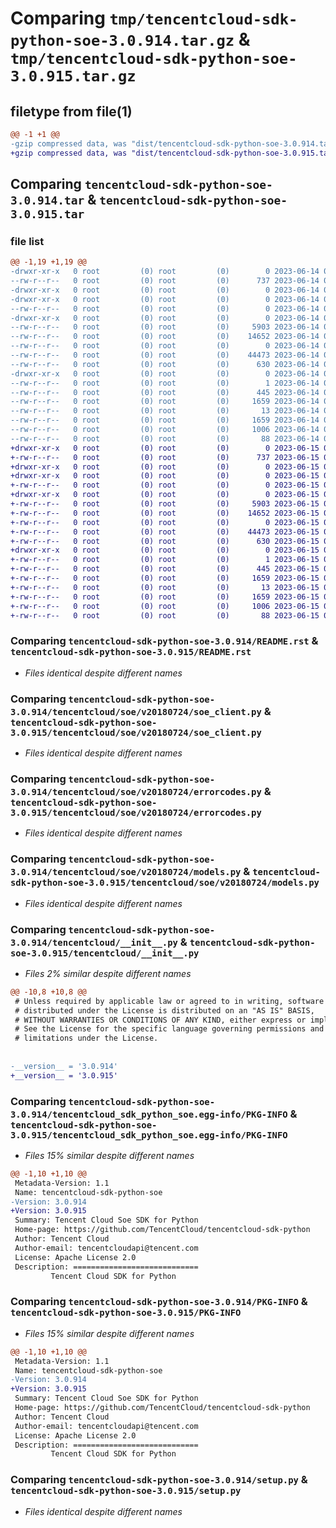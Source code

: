 # Comparing `tmp/tencentcloud-sdk-python-soe-3.0.914.tar.gz` & `tmp/tencentcloud-sdk-python-soe-3.0.915.tar.gz`

## filetype from file(1)

```diff
@@ -1 +1 @@
-gzip compressed data, was "dist/tencentcloud-sdk-python-soe-3.0.914.tar", last modified: Wed Jun 14 00:33:13 2023, max compression
+gzip compressed data, was "dist/tencentcloud-sdk-python-soe-3.0.915.tar", last modified: Thu Jun 15 00:32:23 2023, max compression
```

## Comparing `tencentcloud-sdk-python-soe-3.0.914.tar` & `tencentcloud-sdk-python-soe-3.0.915.tar`

### file list

```diff
@@ -1,19 +1,19 @@
-drwxr-xr-x   0 root         (0) root         (0)        0 2023-06-14 00:33:13.000000 tencentcloud-sdk-python-soe-3.0.914/
--rw-r--r--   0 root         (0) root         (0)      737 2023-06-14 00:33:13.000000 tencentcloud-sdk-python-soe-3.0.914/README.rst
-drwxr-xr-x   0 root         (0) root         (0)        0 2023-06-14 00:33:13.000000 tencentcloud-sdk-python-soe-3.0.914/tencentcloud/
-drwxr-xr-x   0 root         (0) root         (0)        0 2023-06-14 00:33:13.000000 tencentcloud-sdk-python-soe-3.0.914/tencentcloud/soe/
--rw-r--r--   0 root         (0) root         (0)        0 2023-06-14 00:33:13.000000 tencentcloud-sdk-python-soe-3.0.914/tencentcloud/soe/__init__.py
-drwxr-xr-x   0 root         (0) root         (0)        0 2023-06-14 00:33:13.000000 tencentcloud-sdk-python-soe-3.0.914/tencentcloud/soe/v20180724/
--rw-r--r--   0 root         (0) root         (0)     5903 2023-06-14 00:33:13.000000 tencentcloud-sdk-python-soe-3.0.914/tencentcloud/soe/v20180724/soe_client.py
--rw-r--r--   0 root         (0) root         (0)    14652 2023-06-14 00:33:13.000000 tencentcloud-sdk-python-soe-3.0.914/tencentcloud/soe/v20180724/errorcodes.py
--rw-r--r--   0 root         (0) root         (0)        0 2023-06-14 00:33:13.000000 tencentcloud-sdk-python-soe-3.0.914/tencentcloud/soe/v20180724/__init__.py
--rw-r--r--   0 root         (0) root         (0)    44473 2023-06-14 00:33:13.000000 tencentcloud-sdk-python-soe-3.0.914/tencentcloud/soe/v20180724/models.py
--rw-r--r--   0 root         (0) root         (0)      630 2023-06-14 00:33:13.000000 tencentcloud-sdk-python-soe-3.0.914/tencentcloud/__init__.py
-drwxr-xr-x   0 root         (0) root         (0)        0 2023-06-14 00:33:13.000000 tencentcloud-sdk-python-soe-3.0.914/tencentcloud_sdk_python_soe.egg-info/
--rw-r--r--   0 root         (0) root         (0)        1 2023-06-14 00:33:13.000000 tencentcloud-sdk-python-soe-3.0.914/tencentcloud_sdk_python_soe.egg-info/dependency_links.txt
--rw-r--r--   0 root         (0) root         (0)      445 2023-06-14 00:33:13.000000 tencentcloud-sdk-python-soe-3.0.914/tencentcloud_sdk_python_soe.egg-info/SOURCES.txt
--rw-r--r--   0 root         (0) root         (0)     1659 2023-06-14 00:33:13.000000 tencentcloud-sdk-python-soe-3.0.914/tencentcloud_sdk_python_soe.egg-info/PKG-INFO
--rw-r--r--   0 root         (0) root         (0)       13 2023-06-14 00:33:13.000000 tencentcloud-sdk-python-soe-3.0.914/tencentcloud_sdk_python_soe.egg-info/top_level.txt
--rw-r--r--   0 root         (0) root         (0)     1659 2023-06-14 00:33:13.000000 tencentcloud-sdk-python-soe-3.0.914/PKG-INFO
--rw-r--r--   0 root         (0) root         (0)     1006 2023-06-14 00:33:13.000000 tencentcloud-sdk-python-soe-3.0.914/setup.py
--rw-r--r--   0 root         (0) root         (0)       88 2023-06-14 00:33:13.000000 tencentcloud-sdk-python-soe-3.0.914/setup.cfg
+drwxr-xr-x   0 root         (0) root         (0)        0 2023-06-15 00:32:23.000000 tencentcloud-sdk-python-soe-3.0.915/
+-rw-r--r--   0 root         (0) root         (0)      737 2023-06-15 00:32:23.000000 tencentcloud-sdk-python-soe-3.0.915/README.rst
+drwxr-xr-x   0 root         (0) root         (0)        0 2023-06-15 00:32:23.000000 tencentcloud-sdk-python-soe-3.0.915/tencentcloud/
+drwxr-xr-x   0 root         (0) root         (0)        0 2023-06-15 00:32:23.000000 tencentcloud-sdk-python-soe-3.0.915/tencentcloud/soe/
+-rw-r--r--   0 root         (0) root         (0)        0 2023-06-15 00:32:23.000000 tencentcloud-sdk-python-soe-3.0.915/tencentcloud/soe/__init__.py
+drwxr-xr-x   0 root         (0) root         (0)        0 2023-06-15 00:32:23.000000 tencentcloud-sdk-python-soe-3.0.915/tencentcloud/soe/v20180724/
+-rw-r--r--   0 root         (0) root         (0)     5903 2023-06-15 00:32:23.000000 tencentcloud-sdk-python-soe-3.0.915/tencentcloud/soe/v20180724/soe_client.py
+-rw-r--r--   0 root         (0) root         (0)    14652 2023-06-15 00:32:23.000000 tencentcloud-sdk-python-soe-3.0.915/tencentcloud/soe/v20180724/errorcodes.py
+-rw-r--r--   0 root         (0) root         (0)        0 2023-06-15 00:32:23.000000 tencentcloud-sdk-python-soe-3.0.915/tencentcloud/soe/v20180724/__init__.py
+-rw-r--r--   0 root         (0) root         (0)    44473 2023-06-15 00:32:23.000000 tencentcloud-sdk-python-soe-3.0.915/tencentcloud/soe/v20180724/models.py
+-rw-r--r--   0 root         (0) root         (0)      630 2023-06-15 00:32:23.000000 tencentcloud-sdk-python-soe-3.0.915/tencentcloud/__init__.py
+drwxr-xr-x   0 root         (0) root         (0)        0 2023-06-15 00:32:23.000000 tencentcloud-sdk-python-soe-3.0.915/tencentcloud_sdk_python_soe.egg-info/
+-rw-r--r--   0 root         (0) root         (0)        1 2023-06-15 00:32:23.000000 tencentcloud-sdk-python-soe-3.0.915/tencentcloud_sdk_python_soe.egg-info/dependency_links.txt
+-rw-r--r--   0 root         (0) root         (0)      445 2023-06-15 00:32:23.000000 tencentcloud-sdk-python-soe-3.0.915/tencentcloud_sdk_python_soe.egg-info/SOURCES.txt
+-rw-r--r--   0 root         (0) root         (0)     1659 2023-06-15 00:32:23.000000 tencentcloud-sdk-python-soe-3.0.915/tencentcloud_sdk_python_soe.egg-info/PKG-INFO
+-rw-r--r--   0 root         (0) root         (0)       13 2023-06-15 00:32:23.000000 tencentcloud-sdk-python-soe-3.0.915/tencentcloud_sdk_python_soe.egg-info/top_level.txt
+-rw-r--r--   0 root         (0) root         (0)     1659 2023-06-15 00:32:23.000000 tencentcloud-sdk-python-soe-3.0.915/PKG-INFO
+-rw-r--r--   0 root         (0) root         (0)     1006 2023-06-15 00:32:23.000000 tencentcloud-sdk-python-soe-3.0.915/setup.py
+-rw-r--r--   0 root         (0) root         (0)       88 2023-06-15 00:32:23.000000 tencentcloud-sdk-python-soe-3.0.915/setup.cfg
```

### Comparing `tencentcloud-sdk-python-soe-3.0.914/README.rst` & `tencentcloud-sdk-python-soe-3.0.915/README.rst`

 * *Files identical despite different names*

### Comparing `tencentcloud-sdk-python-soe-3.0.914/tencentcloud/soe/v20180724/soe_client.py` & `tencentcloud-sdk-python-soe-3.0.915/tencentcloud/soe/v20180724/soe_client.py`

 * *Files identical despite different names*

### Comparing `tencentcloud-sdk-python-soe-3.0.914/tencentcloud/soe/v20180724/errorcodes.py` & `tencentcloud-sdk-python-soe-3.0.915/tencentcloud/soe/v20180724/errorcodes.py`

 * *Files identical despite different names*

### Comparing `tencentcloud-sdk-python-soe-3.0.914/tencentcloud/soe/v20180724/models.py` & `tencentcloud-sdk-python-soe-3.0.915/tencentcloud/soe/v20180724/models.py`

 * *Files identical despite different names*

### Comparing `tencentcloud-sdk-python-soe-3.0.914/tencentcloud/__init__.py` & `tencentcloud-sdk-python-soe-3.0.915/tencentcloud/__init__.py`

 * *Files 2% similar despite different names*

```diff
@@ -10,8 +10,8 @@
 # Unless required by applicable law or agreed to in writing, software
 # distributed under the License is distributed on an "AS IS" BASIS,
 # WITHOUT WARRANTIES OR CONDITIONS OF ANY KIND, either express or implied.
 # See the License for the specific language governing permissions and
 # limitations under the License.
 
 
-__version__ = '3.0.914'
+__version__ = '3.0.915'
```

### Comparing `tencentcloud-sdk-python-soe-3.0.914/tencentcloud_sdk_python_soe.egg-info/PKG-INFO` & `tencentcloud-sdk-python-soe-3.0.915/tencentcloud_sdk_python_soe.egg-info/PKG-INFO`

 * *Files 15% similar despite different names*

```diff
@@ -1,10 +1,10 @@
 Metadata-Version: 1.1
 Name: tencentcloud-sdk-python-soe
-Version: 3.0.914
+Version: 3.0.915
 Summary: Tencent Cloud Soe SDK for Python
 Home-page: https://github.com/TencentCloud/tencentcloud-sdk-python
 Author: Tencent Cloud
 Author-email: tencentcloudapi@tencent.com
 License: Apache License 2.0
 Description: ============================
         Tencent Cloud SDK for Python
```

### Comparing `tencentcloud-sdk-python-soe-3.0.914/PKG-INFO` & `tencentcloud-sdk-python-soe-3.0.915/PKG-INFO`

 * *Files 15% similar despite different names*

```diff
@@ -1,10 +1,10 @@
 Metadata-Version: 1.1
 Name: tencentcloud-sdk-python-soe
-Version: 3.0.914
+Version: 3.0.915
 Summary: Tencent Cloud Soe SDK for Python
 Home-page: https://github.com/TencentCloud/tencentcloud-sdk-python
 Author: Tencent Cloud
 Author-email: tencentcloudapi@tencent.com
 License: Apache License 2.0
 Description: ============================
         Tencent Cloud SDK for Python
```

### Comparing `tencentcloud-sdk-python-soe-3.0.914/setup.py` & `tencentcloud-sdk-python-soe-3.0.915/setup.py`

 * *Files identical despite different names*

